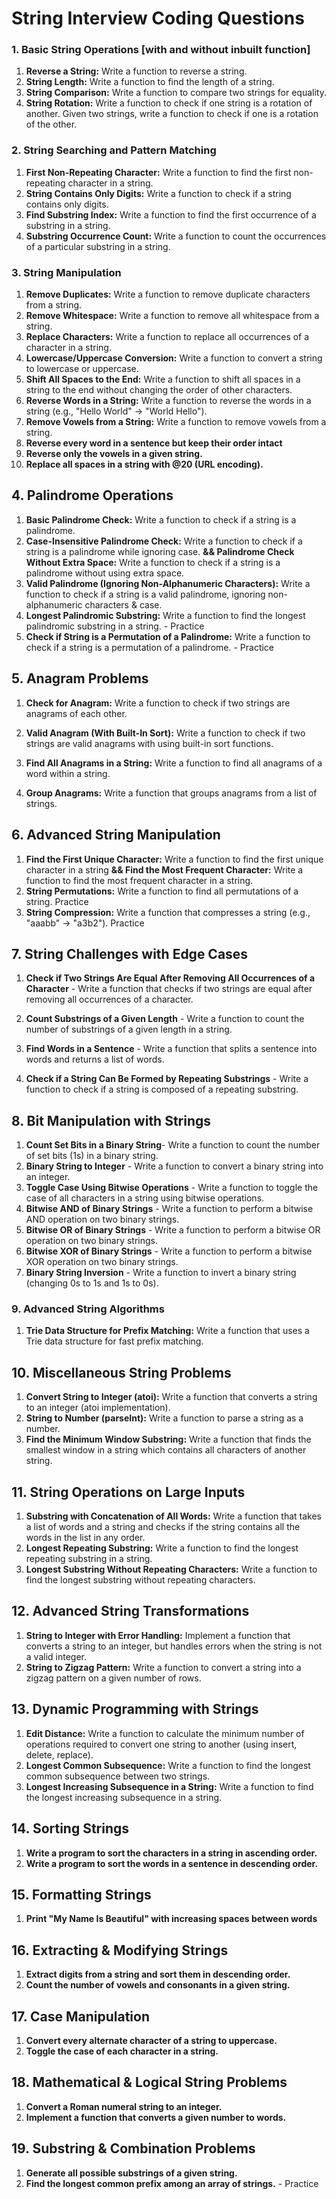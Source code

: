 # String Interview Coding Questions

### 1. Basic String Operations [with and without inbuilt function]
1. **Reverse a String:** Write a function to reverse a string.
2. **String Length:** Write a function to find the length of a string.
3. **String Comparison:** Write a function to compare two strings for equality.
4. **String Rotation:** Write a function to check if one string is a rotation of another. Given two strings, write a function to check if one is a rotation of the other.

### 2. String Searching and Pattern Matching
1. **First Non-Repeating Character:** Write a function to find the first non-repeating character in a string.   
2. **String Contains Only Digits:** Write a function to check if a string contains only digits.
3. **Find Substring Index:** Write a function to find the first occurrence of a substring in a string.
4. **Substring Occurrence Count:** Write a function to count the occurrences of a particular substring in a string.

### 3. String Manipulation
1. **Remove Duplicates:** Write a function to remove duplicate characters from a string.
2. **Remove Whitespace:** Write a function to remove all whitespace from a string.
3. **Replace Characters:** Write a function to replace all occurrences of a character in a string.
4. **Lowercase/Uppercase Conversion:** Write a function to convert a string to lowercase or uppercase.
5. **Shift All Spaces to the End:** Write a function to shift all spaces in a string to the end without changing the order of other characters.
6. **Reverse Words in a String:** Write a function to reverse the words in a string (e.g., "Hello World" -> "World Hello").
7. **Remove Vowels from a String:** Write a function to remove vowels from a string.
8. **Reverse every word in a sentence but keep their order intact** <!-- Input: "Hello World" Output: "olleH dlroW" -->
9. **Reverse only the vowels in a given string.** <!-- Input: "beautiful" Output: "buetifal" -->
10. **Replace all spaces in a string with @20 (URL encoding).** <!-- Input: "My name is John" Output: "My@20name@20is@20John" -->

## 4. Palindrome Operations
1. **Basic Palindrome Check:** Write a function to check if a string is a palindrome. 
2. **Case-Insensitive Palindrome Check:** Write a function to check if a string is a palindrome while ignoring case. 
   **&& Palindrome Check Without Extra Space:** Write a function to check if a string is a palindrome without using extra space.
3. **Valid Palindrome (Ignoring Non-Alphanumeric Characters):** Write a function to check if a string is a valid palindrome, ignoring non-alphanumeric characters & case.
4. **Longest Palindromic Substring:** Write a function to find the longest palindromic substring in a string. - Practice
5. **Check if String is a Permutation of a Palindrome:** Write a function to check if a string is a permutation of a palindrome. - Practice

## 5. Anagram Problems
1. **Check for Anagram:** Write a function to check if two strings are anagrams of each other.
2. **Valid Anagram (With Built-In Sort):** Write a function to check if two strings are valid anagrams with using built-in sort functions.
3. **Find All Anagrams in a String:** Write a function to find all anagrams of a word within a string.

4. **Group Anagrams:** Write a function that groups anagrams from a list of strings.

## 6. Advanced String Manipulation
1. **Find the First Unique Character:** Write a function to find the first unique character in a string 
   **&& Find the Most Frequent Character:** Write a function to find the most frequent character in a string.
2. **String Permutations:** Write a function to find all permutations of a string. Practice
3. **String Compression:** Write a function that compresses a string (e.g., "aaabb" -> "a3b2"). Practice

## 7. String Challenges with Edge Cases
1. **Check if Two Strings Are Equal After Removing All Occurrences of a Character** - Write a function that checks if two strings are equal after removing all occurrences of a character.
2. **Count Substrings of a Given Length** - Write a function to count the number of substrings of a given length in a string.
3. **Find Words in a Sentence** - Write a function that splits a sentence into words and returns a list of words.

4. **Check if a String Can Be Formed by Repeating Substrings** - Write a function to check if a string is composed of a repeating substring.

## 8. Bit Manipulation with Strings
1. **Count Set Bits in a Binary String**- Write a function to count the number of set bits (1s) in a binary string.
2. **Binary String to Integer** - Write a function to convert a binary string into an integer.
3. **Toggle Case Using Bitwise Operations** - Write a function to toggle the case of all characters in a string using bitwise operations.
4. **Bitwise AND of Binary Strings** - Write a function to perform a bitwise AND operation on two binary strings.
5. **Bitwise OR of Binary Strings** - Write a function to perform a bitwise OR operation on two binary strings.
6. **Bitwise XOR of Binary Strings** - Write a function to perform a bitwise XOR operation on two binary strings.
7. **Binary String Inversion** - Write a function to invert a binary string (changing 0s to 1s and 1s to 0s).

### 9. Advanced String Algorithms
1. **Trie Data Structure for Prefix Matching:** Write a function that uses a Trie data structure for fast prefix matching.

## 10. Miscellaneous String Problems
1. **Convert String to Integer (atoi):** Write a function that converts a string to an integer (atoi implementation).
2. **String to Number (parseInt):** Write a function to parse a string as a number.
3. **Find the Minimum Window Substring:** Write a function that finds the smallest window in a string which contains all characters of another string.

## 11. String Operations on Large Inputs
1. **Substring with Concatenation of All Words:** Write a function that takes a list of words and a string and checks if the string contains all the words in the list in any order.
2. **Longest Repeating Substring:** Write a function to find the longest repeating substring in a string.
3. **Longest Substring Without Repeating Characters:** Write a function to find the longest substring without repeating characters.

## 12. Advanced String Transformations
1. **String to Integer with Error Handling:** Implement a function that converts a string to an integer, but handles errors when the string is not a valid integer.
2. **String to Zigzag Pattern:** Write a function to convert a string into a zigzag pattern on a given number of rows.

## 13. Dynamic Programming with Strings
1. **Edit Distance:** Write a function to calculate the minimum number of operations required to convert one string to another (using insert, delete, replace).
2. **Longest Common Subsequence:** Write a function to find the longest common subsequence between two strings.
3. **Longest Increasing Subsequence in a String:** Write a function to find the longest increasing subsequence in a string.

## 14. Sorting Strings
1. **Write a program to sort the characters in a string in ascending order.**
2. **Write a program to sort the words in a sentence in descending order.**

## 15. Formatting Strings
1. **Print "My Name Is Beautiful" with increasing spaces between words** <!-- Example: My  Name   Is    Beautiful. -->

## 16. Extracting & Modifying Strings
1. **Extract digits from a string and sort them in descending order.**
2. **Count the number of vowels and consonants in a given string.**

## 17. Case Manipulation
1. **Convert every alternate character of a string to uppercase.** <!-- Input: "interview" Output: "InTeRvIeW" -->
2. **Toggle the case of each character in a string.**

## 18. Mathematical & Logical String Problems
1. **Convert a Roman numeral string to an integer.**
2. **Implement a function that converts a given number to words.** <!-- Input: 123 Output: "One Hundred Twenty-Three" -->

## 19. Substring & Combination Problems
1. **Generate all possible substrings of a given string.**
2. **Find the longest common prefix among an array of strings.** - Practice

